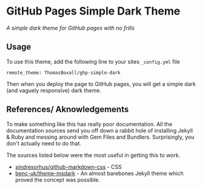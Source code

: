 # GitHub Pages Simple Dark Theme

*A simple dark theme for GitHub pages with no frills*

## Usage
To use this theme, add the following line to your sites `_config.yml` file
```
remote_theme: ThomasBoxall/ghp-simple-dark
```

Then when you deploy the page to GitHub pages, you will get a simple dark (and vaguely responsive) dark theme. 

## References/ Aknowledgements
To make something like this has really poor documentation. All the documentation sources send you off down a rabbit hole of installing Jekyll & Ruby and messing around with Gem Files and Bundlers. Surprisingly, you don't actually need to do that.

The sources listed below were the most useful in getting this to work.
* [sindresorhus/github-markdown-css](https://github.com/sindresorhus/github-markdown-css) - CSS
* [benc-uk/theme-msdark](https://github.com/benc-uk/theme-msdark) - An almost barebones Jekyll theme which proved the concept was possible. 